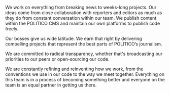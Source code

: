 We work on everything from breaking news to weeks-long projects. Our ideas come from close collaboration with reporters and editors as much as they do from constant conversation within our team. We publish content within the POLITICO CMS and maintain our own platforms to publish code freely.

Our bosses give us wide latitude. We earn that right by delivering compelling projects that represent the best parts of POLITICO’s journalism.

We are committed to radical transparency, whether that's broadcasting our priorities to our peers or open-sourcing our code.

We are constantly refining and reinventing how we work, from the conventions we use in our code to the way we meet together. Everything on this team is in a process of becoming something better and everyone on the team is an equal partner in getting us there.
